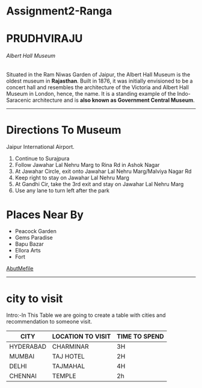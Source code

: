 # Assignment2-Ranga
# PRUDHVIRAJU
###### Albert Hall Museum

 Situated in the Ram Niwas Garden of Jaipur, the Albert Hall Museum is the oldest museum in **Rajasthan**. Built in 1876, it was initially envisioned to be a concert hall and resembles the architecture of the Victoria and Albert Hall Museum in London, hence, the name. It is a standing example of the Indo-Saracenic architecture and is **also known as Government Central Museum**.
 - - -
 # Directions To Museum
 Jaipur International Airport.
1. Continue to Surajpura
2. Follow Jawahar Lal Nehru Marg to Rina Rd in Ashok Nagar
3. At Jawahar Circle, exit onto Jawahar Lal Nehru Marg/Malviya Nagar Rd
4. Keep right to stay on Jawahar Lal Nehru Marg
5. At Gandhi Cir, take the 3rd exit and stay on Jawahar Lal Nehru Marg
6. Use any lane to turn left after the park 

# Places Near By
- Peacock Garden
- Gems Paradise
- Bapu Bazar
- Ellora Arts
- Fort

[AbutMefile](AbutMe.md)
- - - 
# city to visit
Intro:-In This Table we are going to create a table with cities and 
recommendation to someone visit.


| CITY      | LOCATION TO VISIT | TIME TO SPEND |        
| ---       | ---               |  ---          |
| HYDERABAD | CHARMINAR         |   3H          |
| MUMBAI    | TAJ HOTEL         |   2H          |
| DELHI     | TAJMAHAL          |   4H          |  
| CHENNAI    | TEMPLE    | 2h|




